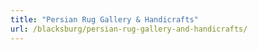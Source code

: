 ```yaml
---
title: "Persian Rug Gallery & Handicrafts"
url: /blacksburg/persian-rug-gallery-and-handicrafts/
---
```

